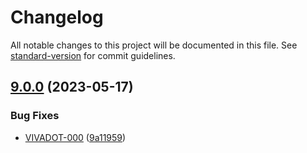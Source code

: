 # Changelog

All notable changes to this project will be documented in this file. See [standard-version](https://github.com/conventional-changelog/standard-version) for commit guidelines.

## [9.0.0](https://github.com/henrycontal/effective-potato/compare/v8.0.0...v9.0.0) (2023-05-17)


### Bug Fixes

* [VIVADOT-000](https://gruposti.atlassian.net/browse/VIVADOT-000) ([9a11959](https://github.com/henrycontal/effective-potato/commit/9a11959571e700f2fbf7ffbcdb2de96b76024a1d))
